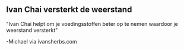 <h2>Ivan Chai versterkt de weerstand</h2>

"Ivan Chai helpt om je voedingsstoffen beter op te nemen waardoor je weerstand versterkt"

-Michael via ivansherbs.com
